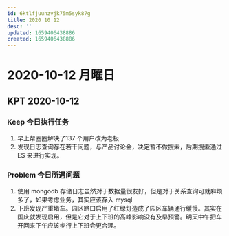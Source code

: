 ```yaml
---
id: 6ktlfjuunzvjk75m5syk87g
title: 2020 10 12
desc: ''
updated: 1659406438886
created: 1659406438886
---
```

# 2020-10-12  月曜日

## KPT 2020-10-12

### Keep 今日执行任务

1. 早上帮圈圈解决了137 个用户改为老板
2. 发现日志查询存在若干问题，与产品讨论会，决定暂不做搜索，后期搜索通过 ES 来进行实现。

### Problem 今日所遇问题

1. 使用 mongodb 存储日志虽然对于数据量很友好，但是对于关系查询可就麻烦多了，如果考虑业务，其实应该存入 mysql
2. 下班发现严重堵车。园区路口启用了红绿灯造成了园区车辆通行缓慢。其实在国庆就发现启用，但是它对于上下班的高峰影响没有及早预警。明天中午把车开回来下午应该步行上下班会更合理。
